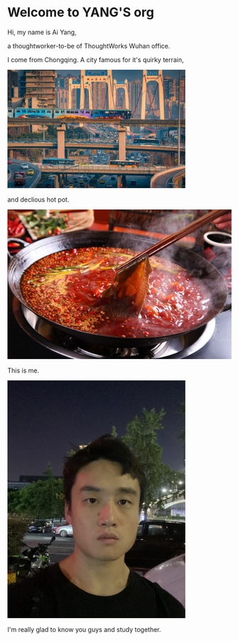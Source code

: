 # Welcome to YANG'S org

Hi, my name is Ai Yang, 

a thoughtworker-to-be of ThoughtWorks Wuhan office.

I come from Chongqing.
A city famous for it's quirky terrain,

<img src="./assets/chongqing_terrian.jpg" width="400">


and declious hot pot.

![Hot Pot](./assets/hopot.jpg "hot pot")

This is me.

<img src="./assets/Yangai.jpg" width="400">


I'm really glad to know you guys and study together.